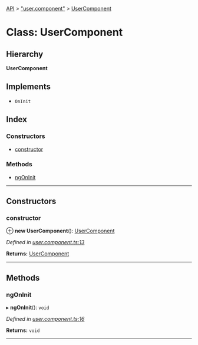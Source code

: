 [API](../README.md) > ["user.component"](../modules/_user_component_.md) > [UserComponent](../classes/_user_component_.usercomponent.md)

# Class: UserComponent

## Hierarchy

**UserComponent**

## Implements

* `OnInit`

## Index

### Constructors

* [constructor](_user_component_.usercomponent.md#constructor)

### Methods

* [ngOnInit](_user_component_.usercomponent.md#ngoninit)

---

## Constructors

<a id="constructor"></a>

###  constructor

⊕ **new UserComponent**(): [UserComponent](_user_component_.usercomponent.md)

*Defined in [user.component.ts:13](https://github.com/authumn/authumn-angular/blob/04acefe/projects/authumn-angular/src/user/user.component.ts#L13)*

**Returns:** [UserComponent](_user_component_.usercomponent.md)

___

## Methods

<a id="ngoninit"></a>

###  ngOnInit

▸ **ngOnInit**(): `void`

*Defined in [user.component.ts:16](https://github.com/authumn/authumn-angular/blob/04acefe/projects/authumn-angular/src/user/user.component.ts#L16)*

**Returns:** `void`

___

